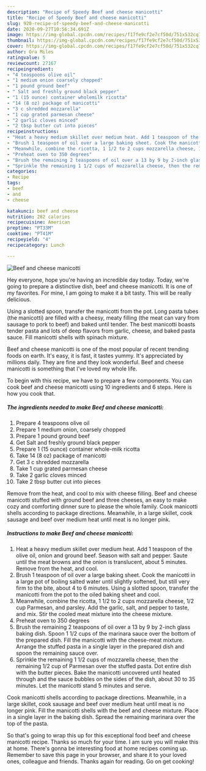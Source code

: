 ```yaml
---
description: "Recipe of Speedy Beef and cheese manicotti"
title: "Recipe of Speedy Beef and cheese manicotti"
slug: 920-recipe-of-speedy-beef-and-cheese-manicotti
date: 2020-09-27T10:56:34.691Z
image: https://img-global.cpcdn.com/recipes/f17fe9cf2e7cf50d/751x532cq70/beef-and-cheese-manicotti-recipe-main-photo.jpg
thumbnail: https://img-global.cpcdn.com/recipes/f17fe9cf2e7cf50d/751x532cq70/beef-and-cheese-manicotti-recipe-main-photo.jpg
cover: https://img-global.cpcdn.com/recipes/f17fe9cf2e7cf50d/751x532cq70/beef-and-cheese-manicotti-recipe-main-photo.jpg
author: Ora Miles
ratingvalue: 5
reviewcount: 27167
recipeingredient:
- "4 teaspoons olive oil"
- "1 medium onion coarsely chopped"
- "1 pound ground beef"
- " Salt and freshly ground black pepper"
- "1 (15 ounce) container wholemilk ricotta"
- "14 (8 oz) package of manicotti"
- "3 c shredded mozzarella"
- "1 cup grated parmesan cheese"
- "2 garlic cloves minced"
- "2 tbsp butter cut into pieces"
recipeinstructions:
- "Heat a heavy medium skillet over medium heat. Add 1 teaspoon of the olive oil, onion and ground beef. Season with salt and pepper. Saute until the meat browns and the onion is translucent, about 5 minutes. Remove from the heat, and cool."
- "Brush 1 teaspoon of oil over a large baking sheet. Cook the manicotti in a large pot of boiling salted water until slightly softened, but still very firm to the bite, about 4 to 6 minutes. Using a slotted spoon, transfer the manicotti from the pot to the oiled baking sheet and cool."
- "Meanwhile, combine the ricotta, 1 1/2 to 2 cups mozzarella cheese, 1/2 cup Parmesan, and parsley. Add the garlic, salt, and pepper to taste, and mix. Stir the cooled meat mixture into the cheese mixture."
- "Preheat oven to 350 degrees"
- "Brush the remaining 2 teaspoons of oil over a 13 by 9 by 2-inch glass baking dish. Spoon 1 1/2 cups of the marinara sauce over the bottom of the prepared dish. Fill the manicotti with the cheese-meat mixture. Arrange the stuffed pasta in a single layer in the prepared dish and spoon the remaining sauce over."
- "Sprinkle the remaining 1 1/2 cups of mozzarella cheese, then the remaining 1/2 cup of Parmesan over the stuffed pasta. Dot entire dish with the butter pieces. Bake the manicotti uncovered until heated through and the sauce bubbles on the sides of the dish, about 30 to 35 minutes. Let the manicotti stand 5 minutes and serve."
categories:
- Recipe
tags:
- beef
- and
- cheese

katakunci: beef and cheese 
nutrition: 262 calories
recipecuisine: American
preptime: "PT33M"
cooktime: "PT41M"
recipeyield: "4"
recipecategory: Lunch

---
```



![Beef and cheese manicotti](https://img-global.cpcdn.com/recipes/f17fe9cf2e7cf50d/751x532cq70/beef-and-cheese-manicotti-recipe-main-photo.jpg)

Hey everyone, hope you're having an incredible day today. Today, we're going to prepare a distinctive dish, beef and cheese manicotti. It is one of my favorites. For mine, I am going to make it a bit tasty. This will be really delicious.

Using a slotted spoon, transfer the manicotti from the pot. Long pasta tubes (the manicotti) are filled with a cheesy, meaty filling (the meat can vary from sausage to pork to beef) and baked until tender. The best manicotti boasts tender pasta and lots of deep flavors from garlic, cheese, and baked pasta sauce. Fill manicotti shells with spinach mixture.

Beef and cheese manicotti is one of the most popular of recent trending foods on earth. It's easy, it is fast, it tastes yummy. It's appreciated by millions daily. They are fine and they look wonderful. Beef and cheese manicotti is something that I've loved my whole life.


To begin with this recipe, we have to prepare a few components. You can cook beef and cheese manicotti using 10 ingredients and 6 steps. Here is how you cook that.

<!--inarticleads1-->

##### The ingredients needed to make Beef and cheese manicotti:

1. Prepare 4 teaspoons olive oil
1. Prepare 1 medium onion, coarsely chopped
1. Prepare 1 pound ground beef
1. Get  Salt and freshly ground black pepper
1. Prepare 1 (15 ounce) container whole-milk ricotta
1. Take 14 (8 oz) package of manicotti
1. Get 3 c shredded mozzarella
1. Take 1 cup grated parmesan cheese
1. Take 2 garlic cloves minced
1. Take 2 tbsp butter cut into pieces


Remove from the heat, and cool to mix with cheese filling. Beef and cheese manicotti stuffed with ground beef and three cheeses, an easy to make cozy and comforting dinner sure to please the whole family. Cook manicotti shells according to package directions. Meanwhile, in a large skillet, cook sausage and beef over medium heat until meat is no longer pink. 

<!--inarticleads2-->

##### Instructions to make Beef and cheese manicotti:

1. Heat a heavy medium skillet over medium heat. Add 1 teaspoon of the olive oil, onion and ground beef. Season with salt and pepper. Saute until the meat browns and the onion is translucent, about 5 minutes. Remove from the heat, and cool.
1. Brush 1 teaspoon of oil over a large baking sheet. Cook the manicotti in a large pot of boiling salted water until slightly softened, but still very firm to the bite, about 4 to 6 minutes. Using a slotted spoon, transfer the manicotti from the pot to the oiled baking sheet and cool.
1. Meanwhile, combine the ricotta, 1 1/2 to 2 cups mozzarella cheese, 1/2 cup Parmesan, and parsley. Add the garlic, salt, and pepper to taste, and mix. Stir the cooled meat mixture into the cheese mixture.
1. Preheat oven to 350 degrees
1. Brush the remaining 2 teaspoons of oil over a 13 by 9 by 2-inch glass baking dish. Spoon 1 1/2 cups of the marinara sauce over the bottom of the prepared dish. Fill the manicotti with the cheese-meat mixture. Arrange the stuffed pasta in a single layer in the prepared dish and spoon the remaining sauce over.
1. Sprinkle the remaining 1 1/2 cups of mozzarella cheese, then the remaining 1/2 cup of Parmesan over the stuffed pasta. Dot entire dish with the butter pieces. Bake the manicotti uncovered until heated through and the sauce bubbles on the sides of the dish, about 30 to 35 minutes. Let the manicotti stand 5 minutes and serve.


Cook manicotti shells according to package directions. Meanwhile, in a large skillet, cook sausage and beef over medium heat until meat is no longer pink. Fill the manicotti shells with the beef and cheese mixture. Place in a single layer in the baking dish. Spread the remaining marinara over the top of the pasta. 

So that's going to wrap this up for this exceptional food beef and cheese manicotti recipe. Thanks so much for your time. I am sure you will make this at home. There's gonna be interesting food at home recipes coming up. Remember to save this page in your browser, and share it to your loved ones, colleague and friends. Thanks again for reading. Go on get cooking!
